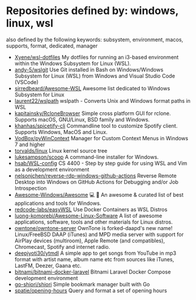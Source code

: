# Repositories defined by: windows, linux, wsl

also defined by the following keywords: subsystem, environment, macos, supports, format, dedicated, manager

- [Xyene/wsl-dotfiles](https://github.com/Xyene/wsl-dotfiles)
  My dotfiles for running an i3-based environment within the Windows Subsystem for Linux (WSL).
- [andy-5/wslgit](https://github.com/andy-5/wslgit)
  Use Git installed in Bash on Windows/Windows Subsystem for Linux (WSL) from Windows and Visual Studio Code (VSCode)
- [sirredbeard/Awesome-WSL](https://github.com/sirredbeard/Awesome-WSL)
  Awesome list dedicated to Windows Subsystem for Linux
- [laurent22/wslpath](https://github.com/laurent22/wslpath)
  wslpath - Converts Unix and Windows format paths in WSL
- [kapitainsky/RcloneBrowser](https://github.com/kapitainsky/RcloneBrowser)
  Simple cross platform GUI for rclone. Supports macOS, GNU/Linux, BSD family and Windows.
- [khanhas/spicetify-cli](https://github.com/khanhas/spicetify-cli)
  Commandline tool to customize Spotify client. Supports Windows, MacOS and Linux.
- [VodBox/pyWinContext](https://github.com/VodBox/pyWinContext)
  Manager for Custom Context Menus in Windows 7 and higher
- [torvalds/linux](https://github.com/torvalds/linux)
  Linux kernel source tree
- [lukesampson/scoop](https://github.com/lukesampson/scoop)
  A command-line installer for Windows.
- [hsab/WSL-config](https://github.com/hsab/WSL-config)
  CS 4400 - Step by step guide for using WSL and Vim as a development environment
- [nelsonjchen/reverse-rdp-windows-github-actions](https://github.com/nelsonjchen/reverse-rdp-windows-github-actions)
  Reverse Remote Desktop into Windows on GitHub Actions for Debugging and/or Job Introspection
- [Awesome-Windows/Awesome](https://github.com/Awesome-Windows/Awesome)
  :computer: 🎉 An awesome & curated list of best applications and tools for Windows.
- [redcode-labs/easyWSL](https://github.com/redcode-labs/easyWSL)
  Use Docker Containers as WSL Distros
- [luong-komorebi/Awesome-Linux-Software](https://github.com/luong-komorebi/Awesome-Linux-Software)
  A list of awesome applications, software, tools and other materials for Linux distros. 
- [owntone/owntone-server](https://github.com/owntone/owntone-server)
  OwnTone is forked-daapd's new name! Linux/FreeBSD DAAP (iTunes) and MPD media server with support for AirPlay devices (multiroom), Apple Remote (and compatibles), Chromecast, Spotify and internet radio.
- [deepjyoti30/ytmdl](https://github.com/deepjyoti30/ytmdl)
  A simple app to get songs from YouTube in mp3 format with artist name, album name etc from sources like iTunes, LastFM, Deezer, Gaana etc.
- [bitnami/bitnami-docker-laravel](https://github.com/bitnami/bitnami-docker-laravel)
  Bitnami Laravel Docker Compose development environment 
- [go-shiori/shiori](https://github.com/go-shiori/shiori)
  Simple bookmark manager built with Go
- [spatie/opening-hours](https://github.com/spatie/opening-hours)
  Query and format a set of opening hours
